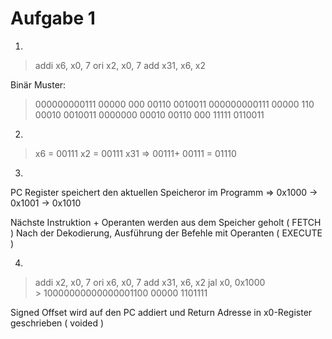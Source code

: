 # Aufgabe 1 

1. 
> addi  x6, x0, 7
> ori   x2, x0, 7
> add   x31, x6, x2

Binär Muster:
> 000000000111 00000 000 00110 0010011
> 000000000111 00000 110 00010 0010011
> 0000000 00010 00110 000 11111 0110011

2. 
> x6 = 00111
> x2 = 00111
> x31 => 00111+ 00111 = 01110

3. 
PC Register speichert den aktuellen Speicheror im Programm
=> 0x1000 -> 0x1001 -> 0x1010

Nächste Instruktion + Operanten werden aus dem Speicher geholt ( FETCH )
Nach der Dekodierung, Ausführung der Befehle mit Operanten ( EXECUTE )

4. 
> addi  x2, x0, 7
> ori   x6, x0, 7
> add   x31, x6, x2
> jal   x0, 0x1000     
    > 10000000000000001100 00000 1101111

Signed Offset wird auf den PC addiert und Return Adresse in x0-Register geschrieben ( voided )